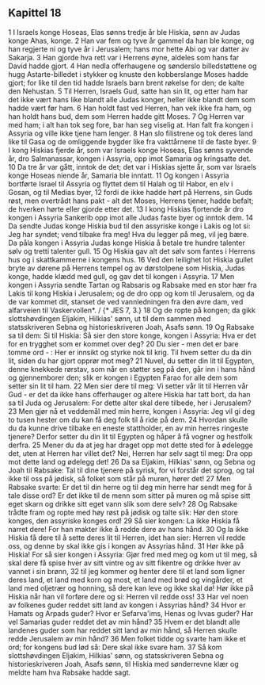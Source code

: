 ## Kapittel 18

1 I Israels konge Hoseas, Elas sønns tredje år ble Hiskia, sønn av Judas konge Ahas, konge.
2 Han var fem og tyve år gammel da han ble konge, og han regjerte ni og tyve år i Jerusalem; hans mor hette Abi og var datter av Sakarja.
3 Han gjorde hva rett var i Herrens øyne, aldeles som hans far David hadde gjort.
4 Han nedla offerhaugene og sønderslo billedstøttene og hugg Astarte-billedet i stykker og knuste den kobberslange Moses hadde gjort; for like til den tid hadde Israels barn brent røkelse for den; de kalte den Nehustan.
5 Til Herren, Israels Gud, satte han sin lit, og etter ham har det ikke vært hans like blandt alle Judas konger, heller ikke blandt dem som hadde vært før ham.
6 Han holdt fast ved Herren, han vek ikke fra ham, og han holdt hans bud, dem som Herren hadde gitt Moses.
7 Og Herren var med ham; i alt han tok seg fore, bar han seg viselig at. Han falt fra kongen i Assyria og ville ikke tjene ham lenger.
8 Han slo filistrene og tok deres land like til Gasa og de omliggende bygder like fra vakttårnene til de faste byer.
9 I kong Hiskias fjerde år, som var Israels konge Hoseas, Elas sønns syvende år, dro Salmanassar, kongen i Assyria, opp imot Samaria og kringsatte det.
10 Da tre år var gått, inntok de det; det var i Hiskias sjette år, som var Israels konge Hoseas niende år, Samaria ble inntatt.
11 Og kongen i Assyria bortførte Israel til Assyria og flyttet dem til Halah og til Habor, en elv i Gosan, og til Medias byer,
12 fordi de ikke hadde hørt på Herrens, sin Guds røst, men overtrådt hans pakt - alt det Moses, Herrens tjener, hadde befalt; de hverken hørte eller gjorde etter det.
13 I kong Hiskias fjortende år dro kongen i Assyria Sankerib opp imot alle Judas faste byer og inntok dem.
14 Da sendte Judas konge Hiskia bud til den assyriske konge i Lakis og lot si: Jeg har syndet; vend tilbake fra meg! Hva du legger på meg, vil jeg bære. Da påla kongen i Assyria Judas konge Hiskia å betale tre hundre talenter sølv og tretti talenter gull.
15 Og Hiskia gav alt det sølv som fantes i Herrens hus og i skattkammerne i kongens hus.
16 Ved den leilighet lot Hiskia gullet bryte av dørene på Herrens tempel og av dørstolpene som Hiskia, Judas konge, hadde klædd med gull, og gav det til kongen i Assyria.
17 Men kongen i Assyria sendte Tartan og Rabsaris og Rabsake med en stor hær fra Lakis til kong Hiskia i Jerusalem; og de dro opp og kom til Jerusalem, og da de var kommet dit, stanset de ved vannledningen fra den øvre dam, ved alfarveien til Vaskervollen*. / {* JES 7, 3.}
18 Og de ropte på kongen; da gikk slottshøvdingen Eljakim, Hilkias' sønn, ut til dem sammen med statsskriveren Sebna og historieskriveren Joah, Asafs sønn.
19 Og Rabsake sa til dem: Si til Hiskia: Så sier den store konge, kongen i Assyria: Hva er det for en trygghet som er kommet over deg?
20 Du sier - men det er bare tomme ord - : Her er innsikt og styrke nok til krig. Til hvem setter du da din lit, siden du har gjort opprør mot meg?
21 Nuvel, du setter din lit til Egypten, denne knekkede rørstav, som når en støtter seg på den, går inn i hans hånd og gjennemborer den; slik er kongen i Egypten Farao for alle dem som setter sin lit til ham.
22 Men sier dere til meg: Vi setter vår lit til Herren vår Gud - er det da ikke hans offerhauger og altere Hiskia har tatt bort, da han sa til Juda og Jerusalem: For dette alter skal dere tilbede, her i Jerusalem?
23 Men gjør nå et veddemål med min herre, kongen i Assyria: Jeg vil gi deg to tusen hester om du kan få deg folk til å ride på dem.
24 Hvordan skulle du da kunne drive tilbake en eneste stattholder, en av min herres ringeste tjenere? Derfor setter du din lit til Egypten og håper å få vogner og hestfolk derfra.
25 Mener du da at jeg har draget opp mot dette sted for å ødelegge det, uten at Herren har villet det? Nei, Herren har selv sagt til meg: Dra opp mot dette land og ødelegg det!
26 Da sa Eljakim, Hilkias' sønn, og Sebna og Joah til Rabsake: Tal til dine tjenere på syrisk, for vi forstår det sprog, og tal ikke til oss på jødisk, så folket som står på muren, hører det!
27 Men Rabsake svarte: Er det til din herre og til deg min herre har sendt meg for å tale disse ord? Er det ikke til de menn som sitter på muren og må spise sitt eget skarn og drikke sitt eget vann slik som dere selv?
28 Og Rabsake trådte fram og ropte med høy røst på jødisk og talte slik: Hør den store konges, den assyriske konges ord!
29 Så sier kongen: La ikke Hiskia få narret dere! For han makter ikke å redde dere av hans hånd.
30 Og la ikke Hiskia få dere til å sette deres lit til Herren, idet han sier: Herren vil redde oss, og denne by skal ikke gis i kongen av Assyrias hånd.
31 Hør ikke på Hiskia! For så sier kongen i Assyria: Gjør fred med meg og kom ut til meg, så skal dere få spise hver av sitt vintre og av sitt fikentre og drikke hver av vannet i sin brønn,
32 til jeg kommer og henter dere til et land som ligner deres land, et land med korn og most, et land med brød og vingårder, et land med oljetrær og honning, så dere kan leve og ikke skal dø! Hør ikke på Hiskia når han vil forføre dere og si: Herren vil redde oss!
33 Har vel noen av folkenes guder reddet sitt land av kongen i Assyrias hånd?
34 Hvor er Hamats og Arpads guder? Hvor er Sefarva'ims, Henas og Ivvas guder? Har vel Samarias guder reddet det av min hånd?
35 Hvem er det blandt alle landenes guder som har reddet sitt land av min hånd, så Herren skulle redde Jerusalem av min hånd?
36 Men folket tidde og svarte ham ikke et ord; for kongens bud lød så: Dere skal ikke svare ham.
37 Så kom slottshøvdingen Eljakim, Hilkias' sønn, og statsskriveren Sebna og historieskriveren Joah, Asafs sønn, til Hiskia med sønderrevne klær og meldte ham hva Rabsake hadde sagt.
